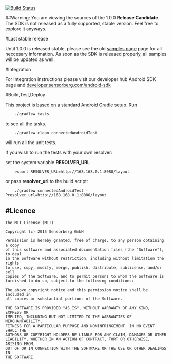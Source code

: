 [![Build Status](https://travis-ci.org/sensorberg-dev/android-sdk.svg?branch=master)](https://travis-ci.org/sensorberg-dev/android-sdk?branch=master)

##Warning:
You are viewing the sources of the 1.0.0 **Release Candidate**. The SDK is not released as a fully supported, stable version. Feel free to explore it anyways.

#Last stable release

Until 1.0.0 is released stable, please see the old [samples page](https://github.com/sensorberg-dev/android-sdk-samples) page for all neccesary information. As soon as the SDK is released properly, all samples will be updated as well.

#Integration

For Integration instructions please visit our developer hub Android SDK page and [developer.sensorberg.com/android-sdk](https://developer.sensorberg.com/android-sdk)

#Build,Test,Deploy

This project is based on a standard Android Gradle setup. Run

```
	./gradlew tasks
```
to see all the tasks.

```
	./gradlew clean connectedAndroidTest
```
will run all the unit tests.

If you wish to run the tests with your own resolver:

set the system variable **RESOLVER_URL**

```
 	export RESOLVER_URL=http://168.168.0.1:8080/layout
```
or pass **resolver_url** to the build script:

```
	./gradlew connectedAndroidTest -Presolver_url=http://168.168.0.1:8080/layout
```

#Licence
-------

	The MIT License (MIT)
	
	Copyright (c) 2015 Sensorberg GmbH
	
	Permission is hereby granted, free of charge, to any person obtaining a copy
	of this software and associated documentation files (the "Software"), to deal
	in the Software without restriction, including without limitation the rights
	to use, copy, modify, merge, publish, distribute, sublicense, and/or sell
	copies of the Software, and to permit persons to whom the Software is
	furnished to do so, subject to the following conditions:
	
	The above copyright notice and this permission notice shall be included in
	all copies or substantial portions of the Software.
	
	THE SOFTWARE IS PROVIDED "AS IS", WITHOUT WARRANTY OF ANY KIND, EXPRESS OR
	IMPLIED, INCLUDING BUT NOT LIMITED TO THE WARRANTIES OF MERCHANTABILITY,
	FITNESS FOR A PARTICULAR PURPOSE AND NONINFRINGEMENT. IN NO EVENT SHALL THE
	AUTHORS OR COPYRIGHT HOLDERS BE LIABLE FOR ANY CLAIM, DAMAGES OR OTHER
	LIABILITY, WHETHER IN AN ACTION OF CONTRACT, TORT OR OTHERWISE, ARISING FROM,
	OUT OF OR IN CONNECTION WITH THE SOFTWARE OR THE USE OR OTHER DEALINGS IN
	THE SOFTWARE.
